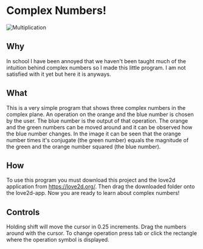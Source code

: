 # Complex Numbers!
![Multiplication](screen-shot.png?raw=true "orange * green equals the magnitude squared")
## Why
In school I have been annoyed that we haven't been taught much of the intuition behind complex numbers so I made this little program. I am not satisfied with it yet but here it is anyways. 

## What
This is a very simple program that shows three complex numbers in the complex plane. An operation on the orange and the blue number is chosen by the user. The blue number is the output of that operation. The orange and the green numbers can be moved around and it can be observed how the blue number changes. In the image it can be seen that the orange number times it's conjugate (the green number) equals the magnitude of the green and the orange number squared (the blue number). 

## How
To use this program you must download this project and the love2d application from https://love2d.org/. Then drag the downloaded folder onto the love2d-app. Now you are ready to learn about complex numbers!

## Controls
Holding shift will move the cursor in 0.25 increments. Drag the numbers around with the cursor. To change operation press tab or click the rectangle where the operation symbol is displayed. 
